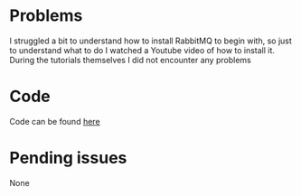 # Problems
I struggled a bit to understand how to install RabbitMQ to begin with, so just to understand what to do I watched a Youtube video of how to install it. During the tutorials themselves I did not encounter any problems

# Code
Code can be found [here](https://github.com/Ivhene/dat250-oblig6-rabbitmq)

# Pending issues
None

